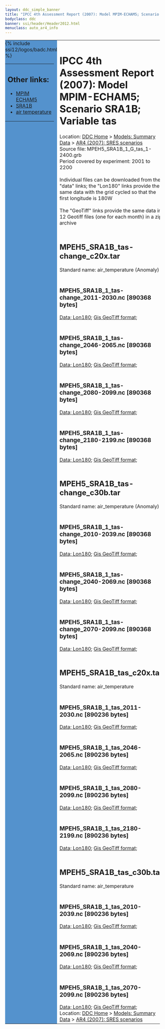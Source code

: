 ```yaml
---
layout: ddc_simple_banner
title: "IPCC 4th Assessment Report (2007): Model MPIM-ECHAM5; Scenario SRA1B; Variable tas"
bodyclass: ddc
banner: ssi/header/Header2012.html
menuclass: auto_ar4_info
---
```



<table width="100%" border="0" cellspacing="0" cellpadding="0" style="border-collapse: collapse;">
<tr style="margin:0;padding:0;border:0;">
<td style="margin:0;padding:0;border:0;height:1pt;width:150pt;background:#5492CD;" valign="top" >

<div id="lh-col2" class="auto_ar4_info">
<table class="menumain" bgcolor="#5492CD" cellspacing="0" width="100%" border="0">
<tr><td>
<h2> Other links:</h2>
<ul>
<li><a href="/auto/ar4/model-MPIM-ECHAM5.html">MPIM<br/>ECHAM5</a></li>
<li><a href="/auto/ar4/scenario-SRA1B.html">SRA1B</a></li>
<li><a href="/auto/ar4/var-air_temperature.html">air temperature</a></li>
</ul>
</td></tr>
{% include ssi12/logos/badc.html %}
</table>
</div>
</td>
<td><h1>IPCC 4th Assessment Report (2007): Model MPIM-ECHAM5; Scenario SRA1B; Variable tas</h1>

<!-- Breadcrumb1 -->
<div id="breadcrumb1" align="left">
Location: <a href="/index.html">DDC Home</a> > <a href="/sim/gcm_clim/">Models: Summary Data</a>
> <a href="/sim/gcm_clim/SRES_AR4/index.html">AR4 (2007): SRES scenarios</a>
</div>
<!-- End of Breadcrumb1 -->Source file: MPEH5_SRA1B_1_G_tas_1-2400.grb
<br/>
Period covered by experiment: 2001 to 2200<br/>
<br/>Individual files can be downloaded from the "data" links; the "Lon180" links provide the same data
         with the grid cycled so that the first longitude is 180W<br/>
<br/>The "GeoTiff" links provide the same data in 12 Geotiff files (one for each month)
          in a zip archive<br/>
<br/><h2>MPEH5_SRA1B_tas-change_c20x.tar</h2>
Standard name: air_temperature (Anomaly)<br>
<br/><h3>MPEH5_SRA1B_1_tas-change_2011-2030.nc [890368 bytes]</h3>
<a href="http://apps.ipcc-data.org/cgi-bin/downl/ar4_nc/tas/MPEH5_SRA1B_1_tas-change_2011-2030.nc">Data; </a><a href="http://apps.ipcc-data.org/cgi-bin/downl/ar4_nc/tas/MPEH5_SRA1B_1_tas-change_2011-2030.cyto180.nc"> Lon180</a>; <a href="/cgi-bin/downl/ar4_tif/tas/MPEH5_SRA1B_1_tas-change_2011-2030.zip">Gis GeoTiff format; </a><br/>
<br/><h3>MPEH5_SRA1B_1_tas-change_2046-2065.nc [890368 bytes]</h3>
<a href="http://apps.ipcc-data.org/cgi-bin/downl/ar4_nc/tas/MPEH5_SRA1B_1_tas-change_2046-2065.nc">Data; </a><a href="http://apps.ipcc-data.org/cgi-bin/downl/ar4_nc/tas/MPEH5_SRA1B_1_tas-change_2046-2065.cyto180.nc"> Lon180</a>; <a href="/cgi-bin/downl/ar4_tif/tas/MPEH5_SRA1B_1_tas-change_2046-2065.zip">Gis GeoTiff format; </a><br/>
<br/><h3>MPEH5_SRA1B_1_tas-change_2080-2099.nc [890368 bytes]</h3>
<a href="http://apps.ipcc-data.org/cgi-bin/downl/ar4_nc/tas/MPEH5_SRA1B_1_tas-change_2080-2099.nc">Data; </a><a href="http://apps.ipcc-data.org/cgi-bin/downl/ar4_nc/tas/MPEH5_SRA1B_1_tas-change_2080-2099.cyto180.nc"> Lon180</a>; <a href="/cgi-bin/downl/ar4_tif/tas/MPEH5_SRA1B_1_tas-change_2080-2099.zip">Gis GeoTiff format; </a><br/>
<br/><h3>MPEH5_SRA1B_1_tas-change_2180-2199.nc [890368 bytes]</h3>
<a href="http://apps.ipcc-data.org/cgi-bin/downl/ar4_nc/tas/MPEH5_SRA1B_1_tas-change_2180-2199.nc">Data; </a><a href="http://apps.ipcc-data.org/cgi-bin/downl/ar4_nc/tas/MPEH5_SRA1B_1_tas-change_2180-2199.cyto180.nc"> Lon180</a>; <a href="/cgi-bin/downl/ar4_tif/tas/MPEH5_SRA1B_1_tas-change_2180-2199.zip">Gis GeoTiff format; </a><br/>
<br/><h2>MPEH5_SRA1B_tas-change_c30b.tar</h2>
Standard name: air_temperature (Anomaly)<br>
<br/><h3>MPEH5_SRA1B_1_tas-change_2010-2039.nc [890368 bytes]</h3>
<a href="http://apps.ipcc-data.org/cgi-bin/downl/ar4_nc/tas/MPEH5_SRA1B_1_tas-change_2010-2039.nc">Data; </a><a href="http://apps.ipcc-data.org/cgi-bin/downl/ar4_nc/tas/MPEH5_SRA1B_1_tas-change_2010-2039.cyto180.nc"> Lon180</a>; <a href="/cgi-bin/downl/ar4_tif/tas/MPEH5_SRA1B_1_tas-change_2010-2039.zip">Gis GeoTiff format; </a><br/>
<br/><h3>MPEH5_SRA1B_1_tas-change_2040-2069.nc [890368 bytes]</h3>
<a href="http://apps.ipcc-data.org/cgi-bin/downl/ar4_nc/tas/MPEH5_SRA1B_1_tas-change_2040-2069.nc">Data; </a><a href="http://apps.ipcc-data.org/cgi-bin/downl/ar4_nc/tas/MPEH5_SRA1B_1_tas-change_2040-2069.cyto180.nc"> Lon180</a>; <a href="/cgi-bin/downl/ar4_tif/tas/MPEH5_SRA1B_1_tas-change_2040-2069.zip">Gis GeoTiff format; </a><br/>
<br/><h3>MPEH5_SRA1B_1_tas-change_2070-2099.nc [890368 bytes]</h3>
<a href="http://apps.ipcc-data.org/cgi-bin/downl/ar4_nc/tas/MPEH5_SRA1B_1_tas-change_2070-2099.nc">Data; </a><a href="http://apps.ipcc-data.org/cgi-bin/downl/ar4_nc/tas/MPEH5_SRA1B_1_tas-change_2070-2099.cyto180.nc"> Lon180</a>; <a href="/cgi-bin/downl/ar4_tif/tas/MPEH5_SRA1B_1_tas-change_2070-2099.zip">Gis GeoTiff format; </a><br/>
<br/><h2>MPEH5_SRA1B_tas_c20x.tar</h2>
Standard name: air_temperature<br>
<br/><h3>MPEH5_SRA1B_1_tas_2011-2030.nc [890236 bytes]</h3>
<a href="http://apps.ipcc-data.org/cgi-bin/downl/ar4_nc/tas/MPEH5_SRA1B_1_tas_2011-2030.nc">Data; </a><a href="http://apps.ipcc-data.org/cgi-bin/downl/ar4_nc/tas/MPEH5_SRA1B_1_tas_2011-2030.cyto180.nc"> Lon180</a>; <a href="/cgi-bin/downl/ar4_tif/tas/MPEH5_SRA1B_1_tas_2011-2030.zip">Gis GeoTiff format; </a><br/>
<br/><h3>MPEH5_SRA1B_1_tas_2046-2065.nc [890236 bytes]</h3>
<a href="http://apps.ipcc-data.org/cgi-bin/downl/ar4_nc/tas/MPEH5_SRA1B_1_tas_2046-2065.nc">Data; </a><a href="http://apps.ipcc-data.org/cgi-bin/downl/ar4_nc/tas/MPEH5_SRA1B_1_tas_2046-2065.cyto180.nc"> Lon180</a>; <a href="/cgi-bin/downl/ar4_tif/tas/MPEH5_SRA1B_1_tas_2046-2065.zip">Gis GeoTiff format; </a><br/>
<br/><h3>MPEH5_SRA1B_1_tas_2080-2099.nc [890236 bytes]</h3>
<a href="http://apps.ipcc-data.org/cgi-bin/downl/ar4_nc/tas/MPEH5_SRA1B_1_tas_2080-2099.nc">Data; </a><a href="http://apps.ipcc-data.org/cgi-bin/downl/ar4_nc/tas/MPEH5_SRA1B_1_tas_2080-2099.cyto180.nc"> Lon180</a>; <a href="/cgi-bin/downl/ar4_tif/tas/MPEH5_SRA1B_1_tas_2080-2099.zip">Gis GeoTiff format; </a><br/>
<br/><h3>MPEH5_SRA1B_1_tas_2180-2199.nc [890236 bytes]</h3>
<a href="http://apps.ipcc-data.org/cgi-bin/downl/ar4_nc/tas/MPEH5_SRA1B_1_tas_2180-2199.nc">Data; </a><a href="http://apps.ipcc-data.org/cgi-bin/downl/ar4_nc/tas/MPEH5_SRA1B_1_tas_2180-2199.cyto180.nc"> Lon180</a>; <a href="/cgi-bin/downl/ar4_tif/tas/MPEH5_SRA1B_1_tas_2180-2199.zip">Gis GeoTiff format; </a><br/>
<br/><h2>MPEH5_SRA1B_tas_c30b.tar</h2>
Standard name: air_temperature<br>
<br/><h3>MPEH5_SRA1B_1_tas_2010-2039.nc [890236 bytes]</h3>
<a href="http://apps.ipcc-data.org/cgi-bin/downl/ar4_nc/tas/MPEH5_SRA1B_1_tas_2010-2039.nc">Data; </a><a href="http://apps.ipcc-data.org/cgi-bin/downl/ar4_nc/tas/MPEH5_SRA1B_1_tas_2010-2039.cyto180.nc"> Lon180</a>; <a href="/cgi-bin/downl/ar4_tif/tas/MPEH5_SRA1B_1_tas_2010-2039.zip">Gis GeoTiff format; </a><br/>
<br/><h3>MPEH5_SRA1B_1_tas_2040-2069.nc [890236 bytes]</h3>
<a href="http://apps.ipcc-data.org/cgi-bin/downl/ar4_nc/tas/MPEH5_SRA1B_1_tas_2040-2069.nc">Data; </a><a href="http://apps.ipcc-data.org/cgi-bin/downl/ar4_nc/tas/MPEH5_SRA1B_1_tas_2040-2069.cyto180.nc"> Lon180</a>; <a href="/cgi-bin/downl/ar4_tif/tas/MPEH5_SRA1B_1_tas_2040-2069.zip">Gis GeoTiff format; </a><br/>
<br/><h3>MPEH5_SRA1B_1_tas_2070-2099.nc [890236 bytes]</h3>
<a href="http://apps.ipcc-data.org/cgi-bin/downl/ar4_nc/tas/MPEH5_SRA1B_1_tas_2070-2099.nc">Data; </a><a href="http://apps.ipcc-data.org/cgi-bin/downl/ar4_nc/tas/MPEH5_SRA1B_1_tas_2070-2099.cyto180.nc"> Lon180</a>; <a href="/cgi-bin/downl/ar4_tif/tas/MPEH5_SRA1B_1_tas_2070-2099.zip">Gis GeoTiff format; </a><br/>
<!-- Breadcrumb2 -->
<div id="breadcrumb2" align="left">
Location: <a href="/index.html">DDC Home</a> > <a href="/sim/gcm_clim/">Models: Summary Data</a>
> <a href="/sim/gcm_clim/SRES_AR4/index.html">AR4 (2007): SRES scenarios</a>
</div>
<!-- End of Breadcrumb2 --></td></tr></table>
